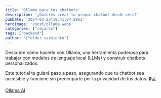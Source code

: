 ```yaml
---
title: 'Ollama para tus chatbots'
description: '¿Quieres crear tu propio chatbot desde cero?'
pubDate: '2024-03-23T19:41:04.886Z'
heroImage: '/post/ollama.webp'
categories: ["recurso"]
tags: ["backend"]
author: '["elder sarmiento"]'
---
```


Descubre cómo hacerlo con Ollama, una herramienta poderosa para trabajar con modelos de lenguaje local (LLMs) y construir chatbots personalizados. 

Este tutorial te guiará paso a paso, asegurando que tu chatbot sea accesible y funcione sin preocuparte por la privacidad de tus datos. 🔒💻

<a href="https://hackernoon.com/how-to-use-ollama-hands-on-with-local-llms-and-building-a-chatbot" target="_blank">Ollama AI</a>
